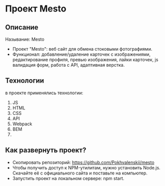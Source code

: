 Проект Mesto
===============================
## Описание
Называние: Mesto

- Проект "Mesto": веб сайт для обмена стоковыми фотографиями.
- Функционал: добавление/удаление карточек с изображениями, редактирование профиля, превью изображения, лайки карточек, js валидация форм, работа с API, адаптивная верстка.

## Технологии

в проекте применялись технологии:
1. JS
2. HTML
3. CSS
4. API
5. Webpack
6. BEM
7. 
## Как развернуть проект?

- Скопировать репозиторий: https://github.com/Pokhvalenskii/mesto
- Чтобы получить доступ к NPM-утилитам, нужно установить Node.js. Скачайте её с официального сайта и поставьте на компьютер.
- Запустить проект на локальном сервере: npm start.
